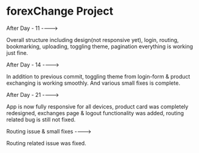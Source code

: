 # forexChange Project

After Day - 11 ---->

Overall structure including design(not responsive yet), login, routing, bookmarking, uploading, toggling theme, pagination everything is working just fine.

After Day - 14 ---->

In addition to previous commit, toggling theme from login-form & product exchanging is working smoothly. And various small fixes is complete.

After Day - 21 ---->

App is now fully responsive for all devices, product card was completely redesigned, exchanges page & logout functionality was added, routing related bug is still not fixed.

Routing issue & small fixes ---->

Routing related issue was fixed.